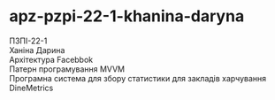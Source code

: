# apz-pzpi-22-1-khanina-daryna  
ПЗПІ-22-1  
Ханіна Дарина  
Архітектура Facebbok  
Патерн програмування MVVM    
Програмна система для збору статистики для закладів харчування DineMetrics  

